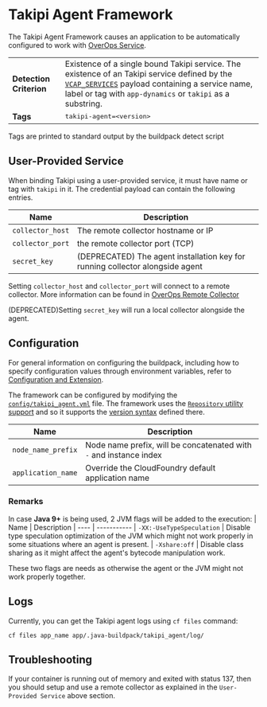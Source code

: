 # Takipi Agent Framework
The Takipi Agent Framework causes an application to be automatically configured to work with [OverOps Service][].

<table>
  <tr>
    <td><strong>Detection Criterion</strong></td><td>Existence of a single bound Takipi service. The existence of an Takipi service defined by the <a href="http://docs.cloudfoundry.org/devguide/deploy-apps/environment-variable.html#VCAP-SERVICES"><code>VCAP_SERVICES</code></a> payload containing a service name, label or tag with <code>app-dynamics</code> or <code>takipi</code> as a substring.
</td>
  </tr>
  <tr>
    <td><strong>Tags</strong></td><td><tt>takipi-agent=&lt;version&gt;</tt></td>
  </tr>
</table>
Tags are printed to standard output by the buildpack detect script

## User-Provided Service
When binding Takipi using a user-provided service, it must have name or tag with `takipi` in it.
The credential payload can contain the following entries. 

| Name | Description
| ---- | -----------
| `collector_host` | The remote collector hostname or IP 
| `collector_port` | the remote collector port (TCP)
| `secret_key` | (DEPRECATED) The agent installation key for running collector alongside agent

Setting `collector_host` and `collector_port` will connect to a remote collector. More information can be found in [OverOps Remote Collector][]
 
(DEPRECATED)Setting `secret_key` will run a local collector alongside the agent. 

## Configuration
For general information on configuring the buildpack, including how to specify configuration values through environment variables, refer to [Configuration and Extension][].

The framework can be configured by modifying the [`config/takipi_agent.yml`][] file. The framework uses the [`Repository` utility support][repositories] and so it supports the [version syntax][] defined there.

| Name | Description
| ---- | -----------
| `node_name_prefix` | Node name prefix, will be concatenated with `-` and instance index
| `application_name` | Override the CloudFoundry default application name

### Remarks
In case **Java 9+** is being used, 2 JVM flags will be added to the execution:
| Name | Description
| ---- | -----------
| `-XX:-UseTypeSpeculation` | Disable type speculation optimization of the JVM which might not work properly in some situations where an agent is present.
| `-Xshare:off` | Disable class sharing as it might affect the agent's bytecode manipulation work.

These two flags are needs as otherwise the agent or the JVM might not work properly together.

## Logs

Currently, you can get the Takipi agent logs using `cf files` command:
```
cf files app_name app/.java-buildpack/takipi_agent/log/
```

## Troubleshooting

If your container is running out of memory and exited with status 137, then you should setup and use a remote collector as explained in the `User-Provided Service` above section.

[`config/takipi_agent.yml`]: ../config/takipi_agent.yml
[Configuration and Extension]: ../README.md#configuration-and-extension
[repositories]: extending-repositories.md
[version syntax]: extending-repositories.md#version-syntax-and-ordering
[OverOps Remote Collector]: https://doc.overops.com/docs/install-collector
[OverOps Service]: https://www.overops.com
